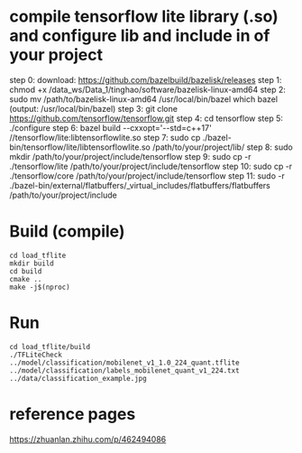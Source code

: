# compile tensorflow lite library (.so) and configure lib and include in of your project
step 0:
  download: https://github.com/bazelbuild/bazelisk/releases
step 1:
  chmod +x /data_ws/Data_1/tinghao/software/bazelisk-linux-amd64
step 2:
  sudo mv /path/to/bazelisk-linux-amd64 /usr/local/bin/bazel
  which bazel (output: /usr/local/bin/bazel)
step 3:
  git clone https://github.com/tensorflow/tensorflow.git
step 4:
  cd tensorflow
step 5:
  ./configure
step 6:
  bazel build --cxxopt='--std=c++17' //tensorflow/lite:libtensorflowlite.so
step 7:
  sudo cp ./bazel-bin/tensorflow/lite/libtensorflowlite.so /path/to/your/project/lib/
step 8:
  sudo mkdir /path/to/your/project/include/tensorflow
step 9:
  sudo cp -r ./tensorflow/lite /path/to/your/project/include/tensorflow
step 10:
  sudo cp -r ./tensorflow/core /path/to/your/project/include/tensorflow
step 11:
  sudo -r ./bazel-bin/external/flatbuffers/_virtual_includes/flatbuffers/flatbuffers /path/to/your/project/include

# Build (compile)

```
cd load_tflite
mkdir build
cd build
cmake ..
make -j$(nproc) 
```

# Run
```
cd load_tflite/build
./TFLiteCheck ../model/classification/mobilenet_v1_1.0_224_quant.tflite ../model/classification/labels_mobilenet_quant_v1_224.txt ../data/classification_example.jpg
```

# reference pages
https://zhuanlan.zhihu.com/p/462494086